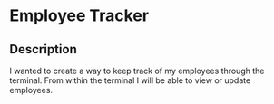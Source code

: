 # Employee Tracker #

## Description ##

I wanted to create a way to keep track of my employees through the terminal.
From within the terminal I will be able to view or update employees.


